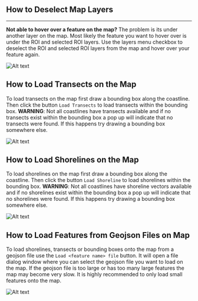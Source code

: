 ## How to Deselect Map Layers

---

**Not able to hover over a feature on the map?** The problem is its under another layer on the map. Most likely the feature you want to hover over is under the ROI and selected ROI layers. Use the layers menu checkbox to deselect the ROI and selected ROI layers from the map and hover over your feature again.

![Alt text](https://github.com/SatelliteShorelines/CoastSeg/blob/main/docs/gifs/change_layer_demo.gif)

## How to Load Transects on the Map
To load transects on the map first draw a bounding box along the coastline. Then click the button `Load Transects` to load transects within the bounding box.
**WARNING**: Not all coastlines have transects available and if no transects exist within the bounding box a pop up will indicate that no transects were found. If this happens try drawing a bounding box somewhere else.

![Alt text](https://github.com/SatelliteShorelines/CoastSeg/blob/main/docs/gifs/load_shoreline_transect_demo.gif)

## How to Load Shorelines on the Map
To load shorelines on the map first draw a bounding box along the coastline. Then click the button `Load Shoreline` to load shorelines within the bounding box.
**WARNING**: Not all coastlines have shoreline vectors available and if no shorelines exist within the bounding box a pop up will indicate that no shorelines were found. If this happens try drawing a bounding box somewhere else.

![Alt text](https://github.com/SatelliteShorelines/CoastSeg/blob/main/docs/gifs/load_shoreline_transect_demo.gif)

## How to Load Features from Geojson Files on Map
To load shorelines, transects or bounding boxes onto the map from a geojson file use the `Load <feature name> file` button. It will open a file dialog window where you can select the geojson file you want to load on the map. If the geojson file is too large or has too many large features the map may become very slow. It is highly recommended to only load small features onto the map.

![Alt text](https://github.com/SatelliteShorelines/CoastSeg/blob/main/docs/gifs/load_geojson_files_demo.gif)
